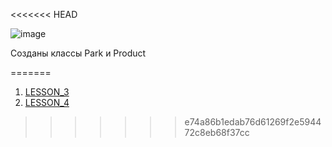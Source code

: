 
<<<<<<< HEAD

![image](https://github.com/user-attachments/assets/6c3a4cfe-87a1-45d7-ae48-c591e64bf523)

Созданы классы Park и Product


=======
1. [LESSON_3](https://github.com/STALKSA/ASTON_QAEngineer_Cource/tree/LESSON_3)
2. [LESSON_4](https://github.com/STALKSA/ASTON_QAEngineer_Cource/blob/LESSON_4/README.md)
>>>>>>> e74a86b1edab76d61269f2e594472c8eb68f37cc
